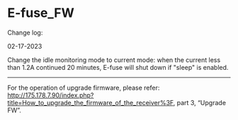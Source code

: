 # E-fuse_FW
Change log:

02-17-2023

Change the idle monitoring mode to current mode: when the current less than 1.2A continued 20 minutes, E-fuse will shut down if "sleep" is enabled.

------------
For the operation of upgrade firmware, please refer: http://175.178.7.90/index.php?title=How_to_upgrade_the_firmware_of_the_receiver%3F, part 3, “Upgrade FW”.

